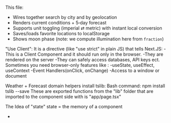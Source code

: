 This file:

- Wires together search by city and by geolocation
- Renders current conditions + 5‑day forecast
- Supports unit toggling (imperial ⇄ metric) with instant local conversion
- Saves/loads favorite locations to localStorage
- Shows moon phase (note: we compute illumination here from `fraction`)

"Use Client":
It is a directive (like "use strict" in plain JS) that tells Next.JS:
-This is a Client Component and it should run only in the browser.
-They are rendered on the server
-They can safely access databases, API keys ect.
Sometimes you need browser-only features like :
-useState, useEffect, useContext
-Event Handlers(onClick, onChange)
-Access to a window or document

Weather + Forecast domain helpers
install tslib: Bash command: npm install tslib --save
These are exported functions from the "lib" folder that are imported to the component side with is "app/page.tsx"

The Idea of "state"
state = the memory of a component

-
